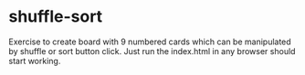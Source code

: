 # shuffle-sort

Exercise to create board with 9 numbered cards which can be manipulated by shuffle or sort button click.
Just run the index.html in any browser should start working.
